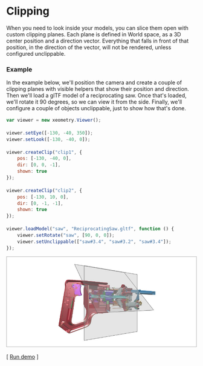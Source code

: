 # Clipping

When you need to look inside your models, you can slice them open with custom clipping planes. Each plane is defined in World space, as a 3D center position and a direction vector. Everything that falls in front of that position, in the direction of the vector, will not be rendered, unless configured unclippable.

### Example

In the example below, we'll position the camera and create a couple of clipping planes with visible helpers that show their position and direction. Then we'll load a glTF model of a reciprocating saw. Once that's loaded, we'll rotate it 90 degrees, so we can view it from the side. Finally, we'll configure a couple of objects unclippable, just to show how that's done.

```javascript
var viewer = new xeometry.Viewer();

viewer.setEye([-130, -40, 350]);
viewer.setLook([-130, -40, 0]);

viewer.createClip("clip1", {
    pos: [-130, -40, 0],
    dir: [0, 0, -1],
    shown: true
});

viewer.createClip("clip2", {
    pos: [-130, 10, 0],
    dir: [0, -1, -1],
    shown: true
});

viewer.loadModel("saw", "ReciprocatingSaw.gltf", function () {
    viewer.setRotate("saw", [90, 0, 0]);
    viewer.setUnclippable(["saw#3.4", "saw#3.2", "saw#3.4"]);
});
```

[![](/assets/clipPlanes3.jpeg)](http://xeolabs.com/xeometry/examples/#effects_clipping)

\[ [Run demo](http://xeolabs.com/xeometry/examples/#effects_clipping) \]





